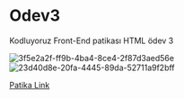 # Odev3
 Kodluyoruz Front-End patikası HTML ödev 3
 

 ![3f5e2a2f-ff9b-4ba4-8ce4-2f87d3aed56e](https://user-images.githubusercontent.com/113586837/195022022-085f384e-afe0-473c-b390-ac4c28c7d0ae.jpg)
![23d40d8e-20fa-4445-89da-52711a9f2bff](https://user-images.githubusercontent.com/113586837/195022032-4adbc7ae-0446-4f79-8f6a-2d8f4c930954.jpg)

 

 [Patika Link](https://www.patika.dev/)
